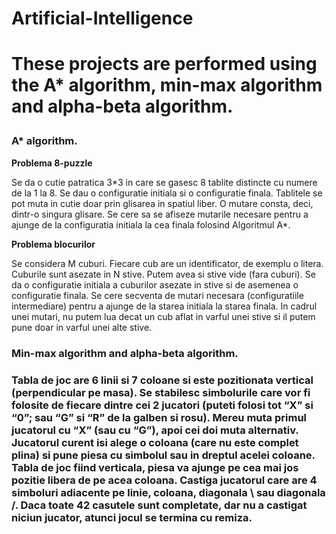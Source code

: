 <h1>Artificial-Intelligence <h1>
<p>These projects are performed using the A* algorithm, min-max algorithm and alpha-beta algorithm.</p>

<h3> A* algorithm.</h4>
<p><b>Problema 8-puzzle</b></p>
<p>Se da o cutie patratica 3*3 in care se gasesc 8 tablite distincte cu numere de la 1 la 8. Se dau o configuratie initiala si o configuratie finala.
Tablitele se pot muta in cutie doar prin glisarea in spatiul liber. O mutare consta, deci, dintr-o singura glisare. Se cere sa se afiseze mutarile necesare pentru a ajunge de la configuratia initiala la cea finala folosind Algoritmul A*.</p>
<p><b>Problema blocurilor</b></p>
<p>Se considera M cuburi. Fiecare cub are un identificator, de exemplu o litera.
Cuburile sunt asezate in N stive. Putem avea si stive vide (fara cuburi).
Se da o configuratie initiala a cuburilor asezate in stive si de asemenea o configuratie finala.
Se cere secventa de mutari necesara (configuratiile intermediare) pentru a ajunge de la starea initiala la starea finala. In cadrul unei mutari, nu putem lua decat un cub aflat in varful unei stive si il putem pune doar in varful unei alte stive.</p>


<h3> Min-max algorithm and alpha-beta algorithm.<h3>
<p>Tabla de joc are 6 linii si 7 coloane si este pozitionata vertical (perpendicular pe masa).
Se stabilesc simbolurile care vor fi folosite de fiecare dintre cei 2 jucatori (puteti folosi tot “X”
si “0”; sau “G” si “R” de la galben si rosu). Mereu muta primul jucatorul cu “X” (sau cu “G”),
 apoi cei doi muta alternativ.
Jucatorul curent isi alege o coloana (care nu este complet plina) si pune piesa cu simbolul sau
in dreptul acelei coloane. Tabla de joc fiind verticala, piesa va ajunge pe cea mai jos pozitie
libera de pe acea coloana.
Castiga jucatorul care are 4 simboluri adiacente pe linie, coloana, diagonala \ sau diagonala /.
Daca toate 42 casutele sunt completate, dar nu a castigat niciun jucator, atunci jocul se
  termina cu remiza.</p>
